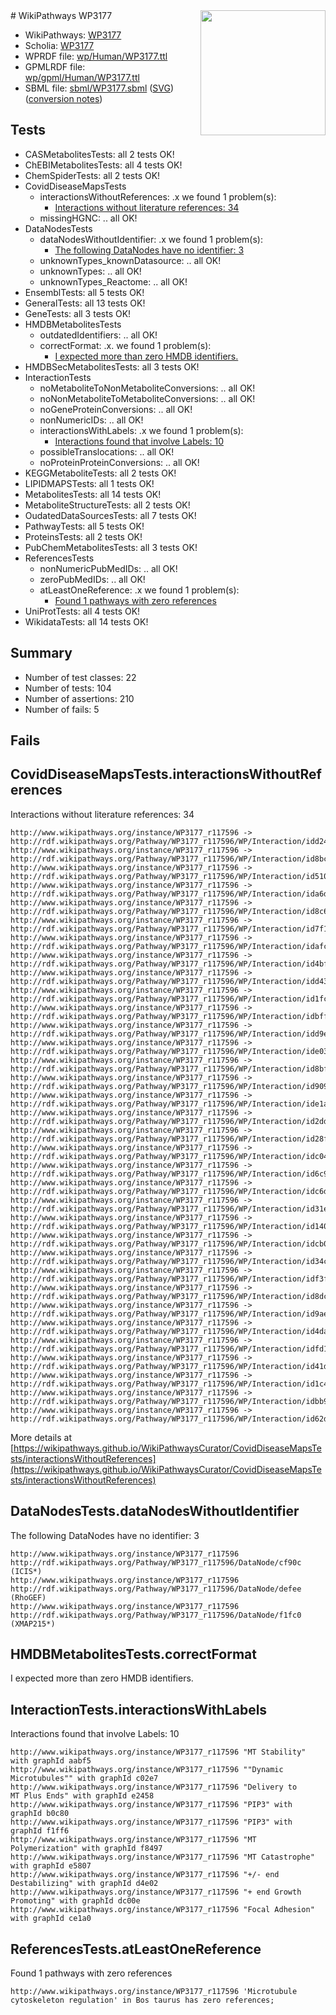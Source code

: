 <img style="float: right; width: 200px" src="../logo.png" />
# WikiPathways WP3177

* WikiPathways: [WP3177](https://identifiers.org/wikipathways:WP3177)
* Scholia: [WP3177](https://scholia.toolforge.org/wikipathways/WP3177)
* WPRDF file: [wp/Human/WP3177.ttl](../wp/Human/WP3177.ttl)
* GPMLRDF file: [wp/gpml/Human/WP3177.ttl](../wp/gpml/Human/WP3177.ttl)
* SBML file: [sbml/WP3177.sbml](../sbml/WP3177.sbml) ([SVG](../sbml/WP3177.svg)) ([conversion notes](../sbml/WP3177.txt))

## Tests
* CASMetabolitesTests: all 2 tests OK!
* ChEBIMetabolitesTests: all 4 tests OK!
* ChemSpiderTests: all 2 tests OK!
* CovidDiseaseMapsTests
    * interactionsWithoutReferences: .x we found 1 problem(s):
        * [Interactions without literature references: 34](#9701cd23)
    * missingHGNC: .. all OK!
* DataNodesTests
    * dataNodesWithoutIdentifier: .x we found 1 problem(s):
        * [The following DataNodes have no identifier: 3](#d2d32fa2)
    * unknownTypes_knownDatasource: .. all OK!
    * unknownTypes: .. all OK!
    * unknownTypes_Reactome: .. all OK!
* EnsemblTests: all 5 tests OK!
* GeneralTests: all 13 tests OK!
* GeneTests: all 3 tests OK!
* HMDBMetabolitesTests
    * outdatedIdentifiers: .. all OK!
    * correctFormat: .x. we found 1 problem(s):
        * [I expected more than zero HMDB identifiers.](#ad154c1e)
* HMDBSecMetabolitesTests: all 3 tests OK!
* InteractionTests
    * noMetaboliteToNonMetaboliteConversions: .. all OK!
    * noNonMetaboliteToMetaboliteConversions: .. all OK!
    * noGeneProteinConversions: .. all OK!
    * nonNumericIDs: .. all OK!
    * interactionsWithLabels: .x we found 1 problem(s):
        * [Interactions found that involve Labels: 10](#fe97a8b8)
    * possibleTranslocations: .. all OK!
    * noProteinProteinConversions: .. all OK!
* KEGGMetaboliteTests: all 2 tests OK!
* LIPIDMAPSTests: all 1 tests OK!
* MetabolitesTests: all 14 tests OK!
* MetaboliteStructureTests: all 2 tests OK!
* OudatedDataSourcesTests: all 7 tests OK!
* PathwayTests: all 5 tests OK!
* ProteinsTests: all 2 tests OK!
* PubChemMetabolitesTests: all 3 tests OK!
* ReferencesTests
    * nonNumericPubMedIDs: .. all OK!
    * zeroPubMedIDs: .. all OK!
    * atLeastOneReference: .x we found 1 problem(s):
        * [Found 1 pathways with zero references](#35eb778e)
* UniProtTests: all 4 tests OK!
* WikidataTests: all 14 tests OK!


## Summary

* Number of test classes: 22
* Number of tests: 104
* Number of assertions: 210
* Number of fails: 5

## Fails

<a name="9701cd23" />

## CovidDiseaseMapsTests.interactionsWithoutReferences

Interactions without literature references: 34
```
http://www.wikipathways.org/instance/WP3177_r117596 -> http://rdf.wikipathways.org/Pathway/WP3177_r117596/WP/Interaction/idd2445ea4
http://www.wikipathways.org/instance/WP3177_r117596 -> http://rdf.wikipathways.org/Pathway/WP3177_r117596/WP/Interaction/id8bc18379
http://www.wikipathways.org/instance/WP3177_r117596 -> http://rdf.wikipathways.org/Pathway/WP3177_r117596/WP/Interaction/id510ef153
http://www.wikipathways.org/instance/WP3177_r117596 -> http://rdf.wikipathways.org/Pathway/WP3177_r117596/WP/Interaction/ida6d5267f
http://www.wikipathways.org/instance/WP3177_r117596 -> http://rdf.wikipathways.org/Pathway/WP3177_r117596/WP/Interaction/id8c6aa8c6
http://www.wikipathways.org/instance/WP3177_r117596 -> http://rdf.wikipathways.org/Pathway/WP3177_r117596/WP/Interaction/id7f1f8b52
http://www.wikipathways.org/instance/WP3177_r117596 -> http://rdf.wikipathways.org/Pathway/WP3177_r117596/WP/Interaction/idafcf8b51
http://www.wikipathways.org/instance/WP3177_r117596 -> http://rdf.wikipathways.org/Pathway/WP3177_r117596/WP/Interaction/id4bffc5a9
http://www.wikipathways.org/instance/WP3177_r117596 -> http://rdf.wikipathways.org/Pathway/WP3177_r117596/WP/Interaction/idd4372946
http://www.wikipathways.org/instance/WP3177_r117596 -> http://rdf.wikipathways.org/Pathway/WP3177_r117596/WP/Interaction/id1fc1a4e1
http://www.wikipathways.org/instance/WP3177_r117596 -> http://rdf.wikipathways.org/Pathway/WP3177_r117596/WP/Interaction/idbffee48
http://www.wikipathways.org/instance/WP3177_r117596 -> http://rdf.wikipathways.org/Pathway/WP3177_r117596/WP/Interaction/idd9e9cb3d
http://www.wikipathways.org/instance/WP3177_r117596 -> http://rdf.wikipathways.org/Pathway/WP3177_r117596/WP/Interaction/ide03c2aae
http://www.wikipathways.org/instance/WP3177_r117596 -> http://rdf.wikipathways.org/Pathway/WP3177_r117596/WP/Interaction/id8bfe0ced
http://www.wikipathways.org/instance/WP3177_r117596 -> http://rdf.wikipathways.org/Pathway/WP3177_r117596/WP/Interaction/id909b0dea
http://www.wikipathways.org/instance/WP3177_r117596 -> http://rdf.wikipathways.org/Pathway/WP3177_r117596/WP/Interaction/ide1a8fcc
http://www.wikipathways.org/instance/WP3177_r117596 -> http://rdf.wikipathways.org/Pathway/WP3177_r117596/WP/Interaction/id2dd2cece
http://www.wikipathways.org/instance/WP3177_r117596 -> http://rdf.wikipathways.org/Pathway/WP3177_r117596/WP/Interaction/id28f97969
http://www.wikipathways.org/instance/WP3177_r117596 -> http://rdf.wikipathways.org/Pathway/WP3177_r117596/WP/Interaction/idc04dc706
http://www.wikipathways.org/instance/WP3177_r117596 -> http://rdf.wikipathways.org/Pathway/WP3177_r117596/WP/Interaction/id6c98c98c
http://www.wikipathways.org/instance/WP3177_r117596 -> http://rdf.wikipathways.org/Pathway/WP3177_r117596/WP/Interaction/idc6d7161d
http://www.wikipathways.org/instance/WP3177_r117596 -> http://rdf.wikipathways.org/Pathway/WP3177_r117596/WP/Interaction/id31e91b21
http://www.wikipathways.org/instance/WP3177_r117596 -> http://rdf.wikipathways.org/Pathway/WP3177_r117596/WP/Interaction/id140537aa
http://www.wikipathways.org/instance/WP3177_r117596 -> http://rdf.wikipathways.org/Pathway/WP3177_r117596/WP/Interaction/idcb00b1ed
http://www.wikipathways.org/instance/WP3177_r117596 -> http://rdf.wikipathways.org/Pathway/WP3177_r117596/WP/Interaction/id34c1fed2
http://www.wikipathways.org/instance/WP3177_r117596 -> http://rdf.wikipathways.org/Pathway/WP3177_r117596/WP/Interaction/idf3f19f82
http://www.wikipathways.org/instance/WP3177_r117596 -> http://rdf.wikipathways.org/Pathway/WP3177_r117596/WP/Interaction/id8dc52f43
http://www.wikipathways.org/instance/WP3177_r117596 -> http://rdf.wikipathways.org/Pathway/WP3177_r117596/WP/Interaction/id9ae612ed
http://www.wikipathways.org/instance/WP3177_r117596 -> http://rdf.wikipathways.org/Pathway/WP3177_r117596/WP/Interaction/id4dafe42b
http://www.wikipathways.org/instance/WP3177_r117596 -> http://rdf.wikipathways.org/Pathway/WP3177_r117596/WP/Interaction/idfd1a1f39
http://www.wikipathways.org/instance/WP3177_r117596 -> http://rdf.wikipathways.org/Pathway/WP3177_r117596/WP/Interaction/id41d36ae2
http://www.wikipathways.org/instance/WP3177_r117596 -> http://rdf.wikipathways.org/Pathway/WP3177_r117596/WP/Interaction/id1c4f6468
http://www.wikipathways.org/instance/WP3177_r117596 -> http://rdf.wikipathways.org/Pathway/WP3177_r117596/WP/Interaction/idbb97c249
http://www.wikipathways.org/instance/WP3177_r117596 -> http://rdf.wikipathways.org/Pathway/WP3177_r117596/WP/Interaction/id62da3edf
```

More details at [https://wikipathways.github.io/WikiPathwaysCurator/CovidDiseaseMapsTests/interactionsWithoutReferences](https://wikipathways.github.io/WikiPathwaysCurator/CovidDiseaseMapsTests/interactionsWithoutReferences)

<a name="d2d32fa2" />

## DataNodesTests.dataNodesWithoutIdentifier

The following DataNodes have no identifier: 3
```
http://www.wikipathways.org/instance/WP3177_r117596 http://rdf.wikipathways.org/Pathway/WP3177_r117596/DataNode/cf90c (ICIS*)
http://www.wikipathways.org/instance/WP3177_r117596 http://rdf.wikipathways.org/Pathway/WP3177_r117596/DataNode/defee (RhoGEF)
http://www.wikipathways.org/instance/WP3177_r117596 http://rdf.wikipathways.org/Pathway/WP3177_r117596/DataNode/f1fc0 (XMAP215*)
```

<a name="ad154c1e" />

## HMDBMetabolitesTests.correctFormat

I expected more than zero HMDB identifiers.
<a name="fe97a8b8" />

## InteractionTests.interactionsWithLabels

Interactions found that involve Labels: 10
```
http://www.wikipathways.org/instance/WP3177_r117596 "MT Stability" with graphId aabf5
http://www.wikipathways.org/instance/WP3177_r117596 ""Dynamic
Microtubules"" with graphId c02e7
http://www.wikipathways.org/instance/WP3177_r117596 "Delivery to
MT Plus Ends" with graphId e2458
http://www.wikipathways.org/instance/WP3177_r117596 "PIP3" with graphId b0c80
http://www.wikipathways.org/instance/WP3177_r117596 "PIP3" with graphId f1ff6
http://www.wikipathways.org/instance/WP3177_r117596 "MT Polymerization" with graphId f8497
http://www.wikipathways.org/instance/WP3177_r117596 "MT Catastrophe" with graphId e5807
http://www.wikipathways.org/instance/WP3177_r117596 "+/- end
Destabilizing" with graphId d4e02
http://www.wikipathways.org/instance/WP3177_r117596 "+ end Growth
Promoting" with graphId dc00e
http://www.wikipathways.org/instance/WP3177_r117596 "Focal Adhesion" with graphId ce1a0
```

<a name="35eb778e" />

## ReferencesTests.atLeastOneReference

Found 1 pathways with zero references
```
http://www.wikipathways.org/instance/WP3177_r117596 'Microtubule cytoskeleton regulation' in Bos taurus has zero references; 
```


